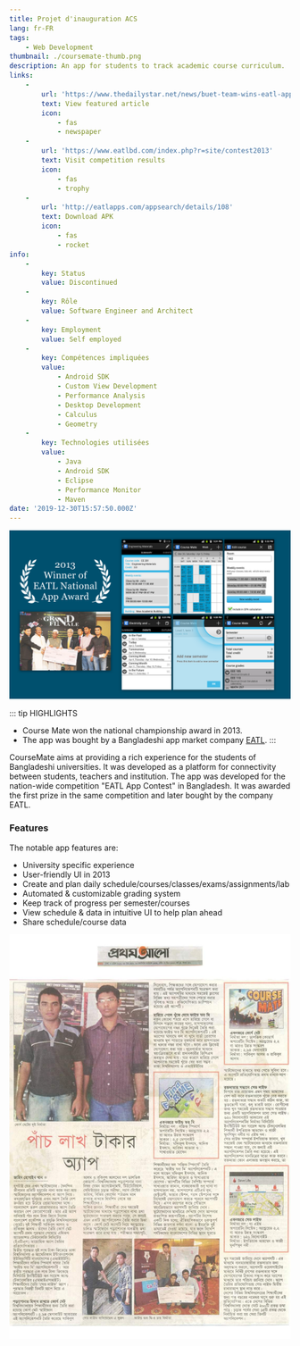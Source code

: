 ```yaml
---
title: Projet d'inauguration ACS
lang: fr-FR
tags:
    - Web Development
thumbnail: ./coursemate-thumb.png
description: An app for students to track academic course curriculum.
links:
    -
        url: 'https://www.thedailystar.net/news/buet-team-wins-eatl-app-contest'
        text: View featured article
        icon:
            - fas
            - newspaper
    -
        url: 'https://www.eatlbd.com/index.php?r=site/contest2013'
        text: Visit competition results
        icon:
            - fas
            - trophy
    -
        url: 'http://eatlapps.com/appsearch/details/108'
        text: Download APK
        icon:
            - fas
            - rocket
info:
    -
        key: Status
        value: Discontinued
    -
        key: Rôle
        value: Software Engineer and Architect
    -
        key: Employment
        value: Self employed
    -
        key: Compétences impliquées
        value:
            - Android SDK
            - Custom View Development
            - Performance Analysis
            - Desktop Development
            - Calculus
            - Geometry
    -
        key: Technologies utilisées
        value:
            - Java
            - Android SDK
            - Eclipse
            - Performance Monitor
            - Maven
date: '2019-12-30T15:57:50.000Z'
---
```

![Course Mate](/coursemate.png)

::: tip HIGHLIGHTS
- Course Mate won the national championship award in 2013.
- The app was bought by a Bangladeshi app market company [EATL](http://eatlapps.com).
:::

CourseMate aims at providing a rich experience for the students of Bangladeshi universities. It was developed as a platform for connectivity between students, teachers and institution. The app was developed for the nation-wide competition "EATL App Contest" in Bangladesh. It was awarded the first prize in the same competition and later bought by the company EATL.

### Features
The notable app features are:
- University specific experience
- User-friendly UI in 2013
- Create and plan daily schedule/courses/classes/exams/assignments/lab
- Automated & customizable grading system
- Keep track of progress per semester/courses
- View schedule & data in intuitive UI to help plan ahead
- Share schedule/course data

![Course Mate](/coursemate-2.jpeg)
